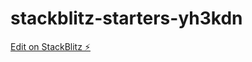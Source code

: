 # stackblitz-starters-yh3kdn

[Edit on StackBlitz ⚡️](https://stackblitz.com/edit/stackblitz-starters-yh3kdn)